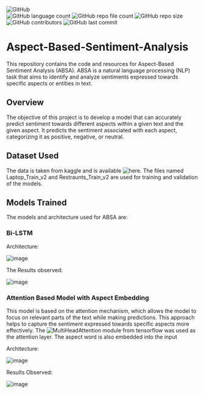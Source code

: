 ![GitHub](https://img.shields.io/github/license/sushanthreddyC/Aspect-Based-Sentiment-Analysis?color=brightgreen&style=flat) <br/>
![GitHub language count](https://img.shields.io/github/languages/count/sushanthreddyC/Aspect-Based-Sentiment-Analysis?style=flat) ![GitHub repo file count](https://img.shields.io/github/directory-file-count/sushanthreddyC/Aspect-Based-Sentiment-Analysis?style=flat) ![GitHub repo size](https://img.shields.io/github/repo-size/sushanthreddyC/Aspect-Based-Sentiment-Analysis?style=flat) <br/>
![GitHub contributors](https://img.shields.io/github/contributors/sushanthreddyC/Aspect-Based-Sentiment-Analysis?color=brightgreen&style=flat) ![GitHub last commit](https://img.shields.io/github/last-commit/sushanthreddyC/Aspect-Based-Sentiment-Analysis?style=flat)

# Aspect-Based-Sentiment-Analysis

This repository contains the code and resources for Aspect-Based Sentiment Analysis (ABSA). ABSA is a natural language processing (NLP) task that aims to identify and analyze sentiments expressed towards specific aspects or entities in text.

## Overview

The objective of this project is to develop a model that can accurately predict sentiment towards different aspects within a given text and the given aspect. It predicts the sentiment associated with each aspect, categorizing it as positive, negative, or neutral.

## Dataset Used
The data is taken from kaggle and is available ![here](https://github.com/sushanthreddyC/Aspect-Based-Sentiment-Analysis/tree/main/data). The files named Laptop_Train_v2 and Restraunts_Train_v2 are used for training and validation of the models.

## Models Trained
The models and architecture used for ABSA are:

### Bi-LSTM
Architecture:


![image](https://github.com/psvkaushik/Aspect-Based-Sentiment-Analysis/assets/86014345/ec59fc82-fd4d-4885-ab7b-133769ff0422)

The Results observed:


![image](https://github.com/psvkaushik/Aspect-Based-Sentiment-Analysis/assets/86014345/29d773bf-f7d6-43c2-bade-7644d3528369)

### Attention Based Model with Aspect Embedding

This model is based on the attention mechanism, which allows the model to focus on relevant parts of the text while making predictions. This approach helps to capture the sentiment expressed towards specific aspects more effectively. The ![MultiHeadAttention](https://www.tensorflow.org/api_docs/python/tf/keras/layers/MultiHeadAttention) module from tensorflow was used as the attention layer. The aspect word is also embedded into the input

Architecture:

![image](https://github.com/psvkaushik/Aspect-Based-Sentiment-Analysis/assets/86014345/68a8c8c7-9fa0-42e8-bc2e-ebc52d8ed57e)


Results Observed:

![image](https://github.com/psvkaushik/Aspect-Based-Sentiment-Analysis/assets/86014345/5fe33ed7-9465-4203-bb42-c10a13ae74ac)


